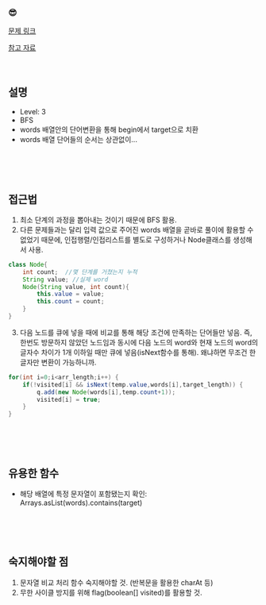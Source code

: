 

### &#128526;
[문제 링크](https://programmers.co.kr/learn/courses/30/lessons/43163)

[참고 자료](https://heedipro.tistory.com/234)
<br>
<br>
<br>

## 설명
* Level: 3
* BFS
* words 배열안의 단어변환을 통해 begin에서 target으로 치환
* words 배열 단어들의 순서는 상관없이...


<br>
<br>
<br>

## 접근법
1) 최소 단계의 과정을 뽑아내는 것이기 때문에 BFS 활용.
2) 다른 문제들과는 달리 입력 값으로 주어진 words 배열을 곧바로 풀이에 활용할 수 없었기 때문에, 인접행렬/인접리스트를 별도로 구성하거나 Node클래스를 생성해서 사용.
```java
class Node{
	int count;  //몇 단계를 거쳤는지 누적
	String value; //실제 word
	Node(String value, int count){
		this.value = value;
		this.count = count;
	}
}
```
3) 다음 노드를 큐에 넣을 때에 비교를 통해 해당 조건에 만족하는 단어들만 넣음. 즉, 한번도 방문하지 않았던 노드임과 동시에 다음 노드의 word와 현재 노드의 word의 글자수 차이가 1개 이하일 때만 큐에 넣음(isNext함수를 통해). 왜냐하면 무조건 한 글자만 변환이 가능하니까.
```java
for(int i=0;i<arr_length;i++) {
	if(!visited[i] && isNext(temp.value,words[i],target_length)) {
		q.add(new Node(words[i],temp.count+1));
		visited[i] = true;
	}
}
```
<br>
<br>
<br>

## 유용한 함수
* 해당 배열에 특정 문자열이 포함됐는지 확인: Arrays.asList(words).contains(target)

<br>
<br>
<br>

## 숙지해야할 점
1) 문자열 비교 처리 함수 숙지해야할 것. (반복문을 활용한 charAt 등)
2) 무한 사이클 방지를 위해 flag(boolean[] visited)를 활용할 것.

<br>
<br>
<br>

